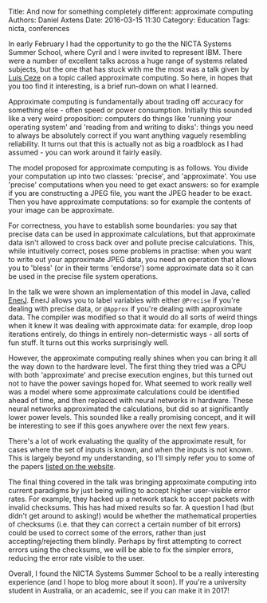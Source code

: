 Title: And now for something completely different: approximate computing
Authors: Daniel Axtens
Date: 2016-03-15 11:30
Category: Education
Tags: nicta, conferences

In early February I had the opportunity to go the the NICTA Systems Summer School, where Cyril and I were invited to represent IBM. There were a number of excellent talks across a huge range of systems related subjects, but the one that has stuck with me the most was a talk given by [Luis Ceze](http://homes.cs.washington.edu/~luisceze/)  on a topic called approximate computing. So here, in hopes that you too find it interesting, is a brief run-down on what I learned.

Approximate computing is fundamentally about trading off accuracy for something else - often speed or power consumption. Initially this sounded like a very weird proposition: computers do things like 'running your operating system' and 'reading from and writing to disks': things you need to always be absolutely correct if you want anything vaguely resembling reliability. It turns out that this is actually not as big a roadblock as I had assumed - you can work around it fairly easily.

The model proposed for approximate computing is as follows. You divide your computation up into two classes: 'precise', and 'approximate'. You use 'precise' computations when you need to get exact answers: so for example if you are constructing a JPEG file, you want the JPEG header to be exact. Then you have approximate computations: so for example the contents of your image can be approximate.

For correctness, you have to establish some boundaries: you say that precise data can be used in approximate calculations, but that approximate data isn't allowed to cross back over and pollute precise calculations. This, while intuitively correct, poses some problems in practise: when you want to write out your approximate JPEG data, you need an operation that allows you to 'bless' (or in their terms 'endorse') some approximate data so it can be used in the precise file system operations.

In the talk we were shown an implementation of this model in Java, called [EnerJ](http://sampa.cs.washington.edu/research/approximation/enerj.html). EnerJ allows you to label variables with either `@Precise` if you're dealing with precise data, or `@Approx` if you're dealing with approximate data. The compiler was modified so that it would do all sorts of weird things when it knew it was dealing with approximate data: for example, drop loop iterations entirely, do things in entirely non-determistic ways - all sorts of fun stuff. It turns out this works surprisingly well.

However, the approximate computing really shines when you can bring it all the way down to the hardware level. The first thing they tried was a CPU with both 'approximate' and precise execution engines, but this turned out not to have the power savings hoped for. What seemed to work really well was a model where some approximate calculations could be identified ahead of time, and then replaced with neural networks in hardware. These neural networks approximated the calculations, but did so at significantly lower power levels. This sounded like a really promising concept, and it will be interesting to see if this goes anywhere over the next few years.

There's a lot of work evaluating the quality of the approximate result, for cases where the set of inputs is known, and when the inputs is not known. This is largely beyond my understanding, so I'll simply refer you to some of the papers [listed on the website](http://sampa.cs.washington.edu/research/approximation/enerj.html).

The final thing covered in the talk was bringing approximate computing into current paradigms by just being willing to accept higher user-visible error rates. For example, they hacked up a network stack to accept packets with invalid checksums. This has had mixed results so far. A question I had (but didn't get around to asking!) would be whether the mathematical properties of checksums (i.e. that they can correct a certain number of bit errors) could be used to correct some of the errors, rather than just accepting/rejecting them blindly. Perhaps by first attempting to correct errors using the checksums, we will be able to fix the simpler errors, reducing the error rate visible to the user.

Overall, I found the NICTA Systems Summer School to be a really interesting experience (and I hope to blog more about it soon). If you're a university student in Australia, or an academic, see if you can make it in 2017!
